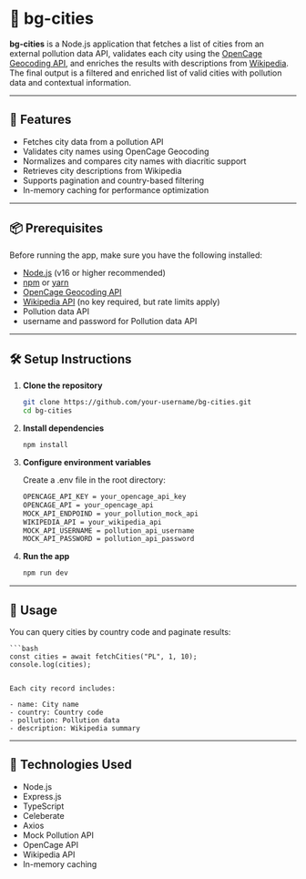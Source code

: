 # 🌆 bg-cities

**bg-cities** is a Node.js application that fetches a list of cities from an external pollution data API, validates each city using the [OpenCage Geocoding API](https://opencagedata.com/), and enriches the results with descriptions from [Wikipedia](https://www.wikipedia.org/). The final output is a filtered and enriched list of valid cities with pollution data and contextual information.

---

## 🚀 Features

- Fetches city data from a pollution API
- Validates city names using OpenCage Geocoding
- Normalizes and compares city names with diacritic support
- Retrieves city descriptions from Wikipedia
- Supports pagination and country-based filtering
- In-memory caching for performance optimization

---

## 📦 Prerequisites

Before running the app, make sure you have the following installed:

- [Node.js](https://nodejs.org/) (v16 or higher recommended)
- [npm](https://www.npmjs.com/) or [yarn](https://yarnpkg.com/)
- [OpenCage Geocoding API](https://opencagedata.com/)
- [Wikipedia API](https://www.mediawiki.org/wiki/API:Main_page) (no key required, but rate limits apply)
- Pollution data API
- username and password for Pollution data API

---

## 🛠️ Setup Instructions

1. **Clone the repository**

   ```bash
   git clone https://github.com/your-username/bg-cities.git
   cd bg-cities

2. **Install dependencies**

   ```bash
   npm install

3. **Configure environment variables**
   
    Create a .env file in the root directory:

    ```bash
    OPENCAGE_API_KEY = your_opencage_api_key
    OPENCAGE_API = your_opencage_api
    MOCK_API_ENDPOIND = your_pollution_mock_api
    WIKIPEDIA_API = your_wikipedia_api
    MOCK_API_USERNAME = pollution_api_username
    MOCK_API_PASSWORD = pollution_api_password

4. **Run the app**
   
   ```bash
   npm run dev

---
## 📘 Usage

You can query cities by country code and paginate results:

    ```bash
    const cities = await fetchCities("PL", 1, 10);
    console.log(cities);


    Each city record includes:

    - name: City name
    - country: Country code
    - pollution: Pollution data
    - description: Wikipedia summary

---

## 🧠 Technologies Used

- Node.js
- Express.js
- TypeScript
- Celeberate
- Axios
- Mock Pollution API
- OpenCage API
- Wikipedia API
- In-memory caching

